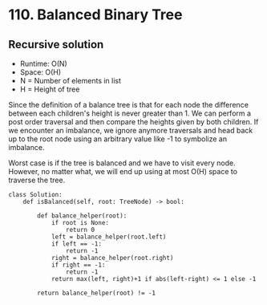 # 110. Balanced Binary Tree

## Recursive solution

- Runtime: O(N)
- Space: O(H)
- N = Number of elements in list
- H = Height of tree

Since the definition of a balance tree is that for each node the difference between each children's height is never greater than 1. We can perform a post order traversal and then compare the heights given by both children. If we encounter an imbalance, we ignore anymore traversals and head back up to the root node using an arbitrary value like -1 to symbolize an imbalance.

Worst case is if the tree is balanced and we have to visit every node.
However, no matter what, we will end up using at most O(H) space to traverse the tree. 

```
class Solution:
    def isBalanced(self, root: TreeNode) -> bool:
        
        def balance_helper(root):
            if root is None:
                return 0
            left = balance_helper(root.left)
            if left == -1:
                return -1
            right = balance_helper(root.right)
            if right == -1:
                return -1
            return max(left, right)+1 if abs(left-right) <= 1 else -1
        
        return balance_helper(root) != -1
```
